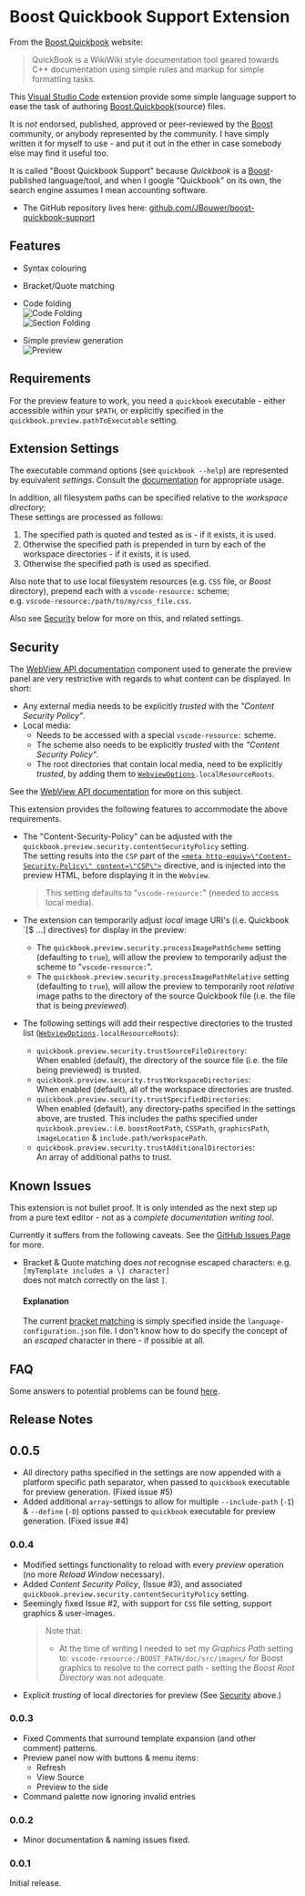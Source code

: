 # Boost Quickbook Support Extension

From the [Boost.Quickbook](http://www.boost.org/doc/html/quickbook.html) website:
> QuickBook is a WikiWiki style documentation tool geared towards C++ documentation using simple rules and markup for simple formatting tasks. 

This [Visual Studio Code](https://code.visualstudio.com/) extension provide some simple language support to ease the task of authoring [Boost.Quickbook](http://www.boost.org/doc/html/quickbook.html)(source) files.

It is *not* endorsed, published, approved or peer-reviewed by the [Boost](https://boost.org) community,
or anybody represented by the community. I have simply written it for myself to use - and put it out in the ether in case somebody else may find it useful too.

It is called "Boost Quickbook Support" because *Quickbook* is a [Boost](https://boost.org)-published language/tool,
and when I google "Quickbook" on its own, the search engine assumes I mean accounting software.

- The GitHub repository lives here: [github.com/JBouwer/boost-quickbook-support](https://github.com/JBouwer/boost-quickbook-support)

## Features

- Syntax colouring
- Bracket/Quote matching
- Code folding  
![Code Folding](images/FoldCode.gif)  
![Section Folding](images/FoldSection.gif)

- Simple preview generation  
![Preview](images/Preview.gif)

## Requirements

For the preview feature to work, you need a `quickbook` executable - either accessible within your `$PATH`,
or explicitly specified in the `quickbook.preview.pathToExecutable` setting.

## Extension Settings

The executable command options (see `quickbook --help`) are represented by equivalent *settings*. 
Consult the [documentation](http://www.boost.org/doc/html/quickbook.html) for appropriate usage.

In addition, all filesystem paths can be specified relative to the *workspace directory*;  
These settings are processed as follows:  
1. The specified path is quoted and tested as is - if it exists, it is used.
1. Otherwise the specified path is prepended in turn by each of the workspace directories - if it exists, it is used.
1. Otherwise the specified path is used as specified.

Also note that to use local filesystem resources (e.g. `CSS` file, or _Boost_ directory), 
prepend each with a `vscode-resource:` scheme;  
e.g. `vscode-resource:/path/to/my/css_file.css`.  

Also see [Security](#Security) below for more on this, and related settings.

## Security
The [WebView API documentation](https://code.visualstudio.com/api/extension-guides/webview) component
used to generate the preview panel are very restrictive with regards to what content can be displayed.
In short:
- Any external media needs to be explicitly _trusted_ with the _"Content Security Policy"_.
- Local media:
    - Needs to be accessed with a special `vscode-resource:` scheme.
    - The scheme also needs to be explicitly _trusted_ with the _"Content Security Policy"_.
    - The root directories that contain local media, need to be explicitly _trusted_, by adding them to 
      [`WebviewOptions`](https://code.visualstudio.com/api/references/vscode-api#WebviewOptions)`.localResourceRoots`.

See the  [WebView API documentation](https://code.visualstudio.com/api/extension-guides/webview#loading-local-content) for more on this subject.

This extension provides the following features to accommodate the above requirements.
- The "Content-Security-Policy" can be adjusted with the `quickbook.preview.security.contentSecurityPolicy` setting.  
  The setting results into the `CSP` part of the
  [`<meta http-equiv=\"Content-Security-Policy\" content=\"CSP\">`](https://developers.google.com/web/fundamentals/security/csp/) directive,
  and is injected into the preview HTML, before displaying it in the `Webview`.  
  > This setting defaults to "`vscode-resource:`" (needed to access local media).

- The extension can temporarily adjust _local_ image URI's (i.e. Quickbook `[$ ...] directives) for display in the preview:
    - The `quickbook.preview.security.processImagePathScheme` setting (defaulting to `true`),
      will allow the preview to temporarily adjust the scheme to "`vscode-resource:`".
    - The `quickbook.preview.security.processImagePathRelative` setting (defaulting to `true`),
      will allow the preview to temporarily root _relative_ image paths to the directory of the source Quickbook file
      (i.e. the file that is being _previewed_).

- The following settings will add their respective directories to the trusted list ([`WebviewOptions`](https://code.visualstudio.com/api/references/vscode-api#WebviewOptions)`.localResourceRoots`):
    - `quickbook.preview.security.trustSourceFileDirectory`:  
      When enabled (default), the directory of the source file (i.e. the file being previewed) is trusted.
    - `quickbook.preview.security.trustWorkspaceDirectories`:  
      When enabled (default), all of the workspace directories are trusted.
    - `quickbook.preview.security.trustSpecifiedDirectories`:  
      When enabled (default), any directory-paths specified in the settings above, are trusted.
      This includes the paths specified under `quickbook.preview.`: i.e. 
      `boostRootPath`, `CSSPath`, `graphicsPath`, `imageLocation` & `include.path/workspacePath`.
    - `quickbook.preview.security.trustAdditionalDirectories`:  
      An array of additional paths to trust.

## Known Issues

This extension is not bullet proof. It is only intended as the next step up from a pure text editor - not as a *complete documentation writing tool*.

Currently it suffers from the following caveats.
See the [GitHub Issues Page](https://github.com/JBouwer/boost-quickbook-support/issues) for more.

- Bracket & Quote matching does *not* recognise escaped characters:
e.g.  
    ```[myTemplate includes a \] character]```  
    does not match correctly on the last `]`.  
    #### Explanation
    The current 
    [bracket matching](https://code.visualstudio.com/api/language-extensions/language-configuration-guide#brackets-definition)
    is simply specified inside the `language-configuration.json` file.
    I don't know how to do specify the concept of an *escaped* character in there - if possible at all.  

## FAQ
Some answers to potential problems can be found [here](FAQ.md).

## Release Notes

## 0.0.5
- All directory paths specified in the settings are now appended with a platform specific path separator, when passed to `quickbook` executable for preview generation. (Fixed issue #5)
- Added additional `array`-settings to allow for multiple `--include-path` (`-I`) & `--define` (`-D`) options passed to `quickbook` executable for preview generation. (Fixed issue #4)

### 0.0.4
- Modified settings functionality to reload with every _preview_ operation (no more _Reload Window_ necessary).
- Added _Content Security Policy_, (Issue #3), and associated `quickbook.preview.security.contentSecurityPolicy` setting.
- Seemingly fixed Issue #2, with support for `CSS` file setting, support graphics & user-images.
    > Note that:
    > - At the time of writing I needed to set my _Graphics Path_ setting to:
    > `vscode-resource:/BOOST_PATH/doc/src/images/` for Boost graphics to resolve to the correct path - setting
    > the _Boost Root Directory_ was not adequate.
- Explicit _trusting_ of local directories for preview (See [Security](#Security) above.)

### 0.0.3
- Fixed Comments that surround template expansion (and other comment) patterns.
- Preview panel now with buttons & menu items:
    - Refresh
    - View Source
    - Preview to the side
- Command palette now ignoring invalid entries

### 0.0.2
- Minor documentation & naming issues fixed.

### 0.0.1

Initial release.

